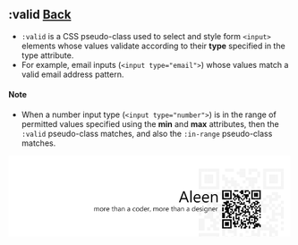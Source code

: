 ## :valid [**Back**](./../pseudoClass.md)

- `:valid` is a CSS pseudo-class used to select and style form `<input>` elements whose values validate according to their **type** specified in the type attribute.
- For example, email inputs (`<input type="email">`) whose values match a valid email address pattern.

#### Note

- When a number input type (`<input type="number">`) is in the range of permitted values specified using the **min** and **max** attributes, then the `:valid` pseudo-class matches, and also the `:in-range` pseudo-class matches.

<a href="http://aleen42.github.io/" target="_blank" ><img src="./../../../pic/tail.gif"></a>